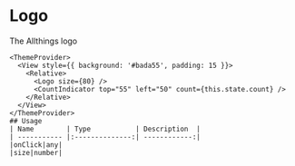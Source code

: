 <!-- 
This is an auto-generated markdown. 
You can change it in "src/Logo/Logo.tsx" and run build:docs to update this file.
-->
# Logo
The Allthings logo

```example
<ThemeProvider>
  <View style={{ background: '#bada55', padding: 15 }}>
    <Relative>
      <Logo size={80} />
      <CountIndicator top="55" left="50" count={this.state.count} />
    </Relative>
  </View>
</ThemeProvider>
## Usage
| Name        | Type           | Description  |
| ----------- |:--------------:| ------------:|
|onClick|any|
|size|number|
